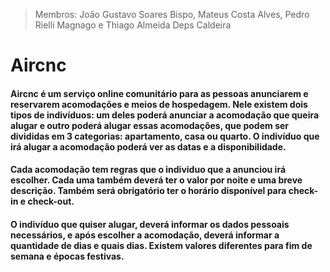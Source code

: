 > Membros: João Gustavo Soares Bispo, Mateus Costa Alves, Pedro Rielli Magnago e Thiago Almeida Deps Caldeira
# Aircnc

#### Aircnc é um serviço online comunitário para as pessoas anunciarem e reservarem acomodações e meios de hospedagem. Nele existem dois tipos de indivíduos: um deles poderá anunciar a acomodação que queira alugar e outro poderá alugar essas acomodações, que podem ser divididas em 3 categorias: apartamento, casa ou quarto. O indivíduo que irá alugar a acomodação poderá ver as datas e a disponibilidade.
#### Cada acomodação tem regras que o individuo que a anunciou irá escolher. Cada uma também deverá ter o valor por noite e uma breve descrição. Também será obrigatório ter o horário disponível para check-in e check-out. 
#### O indivíduo que quiser alugar, deverá informar os dados pessoais necessários, e após escolher a acomodação, deverá informar a quantidade de dias e quais dias. Existem valores diferentes para fim de semana e épocas festivas.
